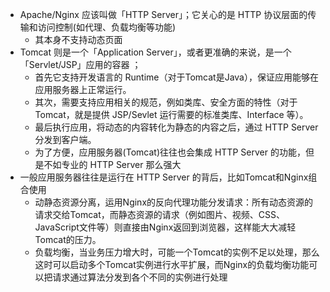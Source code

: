* Apache/Nginx 应该叫做「HTTP Server」；它关心的是 HTTP 协议层面的传输和访问控制(如代理、负载均衡等功能)
    * 其本身不支持动态页面
* Tomcat 则是一个「Application Server」，或者更准确的来说，是一个「Servlet/JSP」应用的容器 ；
    * 首先它支持开发语言的 Runtime（对于Tomcat是Java），保证应用能够在应用服务器上正常运行。
    * 其次，需要支持应用相关的规范，例如类库、安全方面的特性（对于Tomcat，就是提供 JSP/Sevlet 运行需要的标准类库、Interface 等）。
    * 最后执行应用，将动态的内容转化为静态的内容之后，通过 HTTP Server 分发到客户端。
    * 为了方便，应用服务器(Tomcat)往往也会集成 HTTP Server 的功能，但是不如专业的 HTTP Server 那么强大   
* 一般应用服务器往往是运行在 HTTP Server 的背后，比如Tomcat和Nginx组合使用
    * 动静态资源分离，运用Nginx的反向代理功能分发请求：所有动态资源的请求交给Tomcat，而静态资源的请求（例如图片、视频、CSS、JavaScript文件等）则直接由Nginx返回到浏览器，这样能大大减轻Tomcat的压力。
    * 负载均衡，当业务压力增大时，可能一个Tomcat的实例不足以处理，那么这时可以启动多个Tomcat实例进行水平扩展，而Nginx的负载均衡功能可以把请求通过算法分发到各个不同的实例进行处理